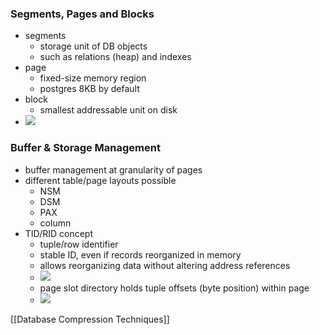 ### Segments, Pages and Blocks
+ segments
	+ storage unit of DB objects
	+ such as relations (heap) and indexes
+ page
	+ fixed-size memory region
	+ postgres 8KB by default
+ block
	+ smallest addressable unit on disk
+ ![](../../z_images/Pasted%20image%2020220505104430.png)

### Buffer & Storage Management
+ buffer management at granularity of pages
+ different table/page layouts possible
	+ NSM
	+ DSM
	+ PAX
	+ column
+ TID/RID concept
	+ tuple/row identifier
	+ stable ID, even if records reorganized in memory
	+ allows reorganizing data without altering address references
	+ ![](../../z_images/Pasted%20image%2020220505104735.png)
	+ page slot directory holds tuple offsets (byte position) within page
	+ ![](../../z_images/Pasted%20image%2020220505105122.png)

[[Database Compression Techniques]]